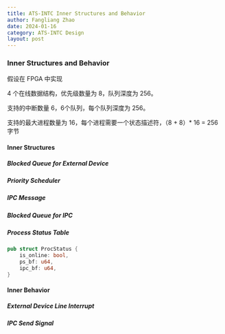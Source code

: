 ```yaml
---
title: ATS-INTC Inner Structures and Behavior
author: Fangliang Zhao
date: 2024-01-16
category: ATS-INTC Design
layout: post
---
```


### Inner Structures and Behavior

假设在 FPGA 中实现

4 个在线数据结构，优先级数量为 8，队列深度为 256。

支持的中断数量 6，6个队列，每个队列深度为 256。

支持的最大进程数量为 16，每个进程需要一个状态描述符，（8 + 8）* 16 = 256 字节


#### Inner Structures

##### Blocked Queue for External Device

##### Priority Scheduler

##### IPC Message

##### Blocked Queue for IPC

##### Process Status Table

```Rust
pub struct ProcStatus {
    is_online: bool,
    ps_bf: u64,
    ipc_bf: u64,
}
```


#### Inner Behavior



##### External Device Line Interrupt

##### IPC Send Signal
